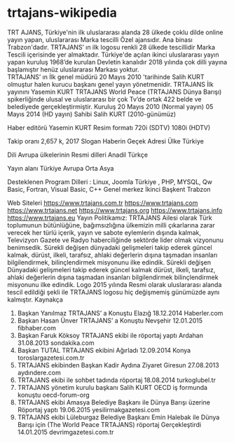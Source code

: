 # trtajans-wikipedia
TRT AJANS, Türkiye'nin ilk uluslararası alanda 28 ülkede çoklu dilde online yayın yapan, uluslararası Marka tescilli Özel ajansıdır. Ana binası Trabzon'dadır. TRTAJANS’ ın ilk logosu renkli 28 ülkede tescillidir Marka Tescili içerisinde yer almaktadır. Türkiye'de açılan ikinci uluslararası yayın yapan kuruluş 1968’de kurulan Devletin  kanalıdır  2018 yılında çok dilli yayına başlamıştır henüz uluslararası Markası yoktur.  
TRTAJANS’ ın İlk genel müdürü 20 Mayıs 2010 'tarihinde Salih KURT olmuştur halen kurucu başkanı genel yayın yönetmenidir.
TRTAJANS İlk yayınını Yasemin KURT TRTAJANS World Peace (TRTAJANS Dünya Barışı) spikerliğinde ulusal ve uluslararası bir çok Tv’de ortak 422 belde ve belediyede gerçekleştirmiştir.
Kuruluş	20 Mayıs 2010 (Normal yayın)
05 Mayıs 2014 (HD yayın)
Sahibi	Salih KURT (2010-günümüz)

Haber editörü	Yasemin KURT
Resim formatı	720i (SDTV)
1080i (HDTV)

Takip oranı	2,657 k,  2017
Slogan	Haberin Geçek Adresi
Ülke	Türkiye

Dili	Avrupa ülkelerinin Resmi dilleri Anadil Türkçe

Yayın alanı	Türkiye
Avrupa
Orta Asya

Desteklenen Program Dilleri :                                 	Linux, Joomla Türkiye , PHP, MYSQL,
Qw Basic, Fortran, Visual Basic, C++
Genel merkez	İkinci Başkent Trabzon

Web Siteleri	https://www.trtajans.com.tr
https://www.trtajans.com
https://www.trtajans.net
https://www.trtajans.org
https://www.trtajans.info
https://www.trtajans.eu
Yayın Politikamız: TRTAJANS Ailesi olarak Türk toplumunun bütünlüğüne, bağımsızlığına ülkemizin milli çıkarlarına zarar verecek her türlü içerik, yayın ve sabote eylemlerin dışında kalmak, Televizyon Gazete ve Radyo haberciliğinde sektörde lider olmak vizyonunu benimsedik. Sürekli değişen dünyadaki gelişmeleri takip ederek güncel kalmak, dürüst, ilkeli, tarafsız, ahlaki değerlerin dışına taşmadan insanları bilgilendirmek, bilinçlendirmek misyonunu ilke edindik. Sürekli değişen Dünyadaki gelişmeleri takip ederek güncel kalmak dürüst, ilkeli, tarafsız, ahlaki değerlerin dışına taşmadan insanları bilgilendirmek bilinçlendirmek misyonunu ilke edindik.
Logo
2015 yılında Resmi olarak uluslararası alanda tescil edildiği şekli ile TRTAJANS logosu hiç değişmemiş günümüzde aynı kalmıştır.
Kaynakça
1.	Başkan Yanılmaz TRTAJANS’ a Konuştu Elazığ 18.12.2014 Haberler.com
2.	Başkan Hasan Ünver TRTAJANS’ a Konuştu Nevşehir 12.01.2015 fibhaber.com
3.	Başkan Faruk Köksoy TRTAJANS ekibi ile röportaj yaptı Ardahan 31.08.2013 sondakika.com
4.	Başkan TUTAL TRTAJANS ekibini Ağırladı 12.09.2014 Konya toroslargazetesi.com.tr
5.	TRTAJANS ekibinden Başkan Kadir Aydına Ziyaret Giresun 27.08.2013 aydındere.com
6.	TRTAJANS ekibi ile sohbet tadında röportaj 18.08.2014 turkoglubel.tr
7.	TRTAJANS yönetim kurulu başkanı Salih KURT OECD iş formunda konuştu oecd-forum-org
8.	TRTAJANS ekibi Amasya Belediye Başkanı ile Dünya Barışı üzerine Röportaj yaptı 19.06.2015 yesilirmakgazetesi.com
9.	TRTAJANS ekibi Lüleburgaz Belediye Başkanı Emin Halebak ile Dünya Barışı için (The World Peace TRTAJANS) röportaj Gerçekleştirdi 14.01.2015 devrimgazetesi.com.tr


